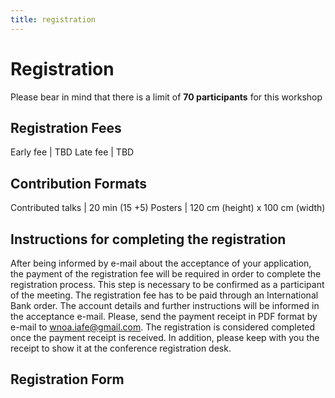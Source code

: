 ```yaml
---
title: registration
---
```


# Registration

Please bear in mind that there is a limit of **70 participants** for this workshop

## Registration Fees

Early fee | TBD
Late fee | TBD

## Contribution Formats

Contributed talks | 20 min (15 +5)
Posters | 120 cm (height) x 100 cm (width)

## Instructions for completing the registration

After being informed by e-mail about the acceptance of your application, the
payment of the registration fee will be required in order to complete the
registration process. This step is necessary to be confirmed as a participant
of the meeting. The registration fee has to be paid through an International
Bank order. The account details and further instructions will be informed in
the acceptance e-mail. Please, send the payment receipt in PDF format by e-mail
to wnoa.iafe@gmail.com. The registration is considered completed once the
payment receipt is received. In addition, please keep with you the receipt to
show it at the conference registration desk.

## Registration Form